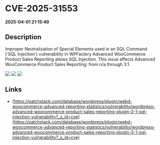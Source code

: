 # CVE-2025-31553

**2025-04-01 21:15:49**

## Description
Improper Neutralization of Special Elements used in an SQL Command ('SQL Injection') vulnerability in WPFactory Advanced WooCommerce Product Sales Reporting allows SQL Injection. This issue affects Advanced WooCommerce Product Sales Reporting: from n/a through 3.1.

![](https://img.shields.io/static/v1?label=Score&message=9.3&color=red)
![](https://img.shields.io/static/v1?label=Severity&message=CRITICAL&color=red)
![](https://img.shields.io/static/v1?label=CWE&message=SQL&color=green)

## Links
- [https://patchstack.com/database/wordpress/plugin/webd-woocommerce-advanced-reporting-statistics/vulnerability/wordpress-advanced-woocommerce-product-sales-reporting-plugin-3-1-sql-injection-vulnerability?_s_id=cve](https://patchstack.com/database/wordpress/plugin/webd-woocommerce-advanced-reporting-statistics/vulnerability/wordpress-advanced-woocommerce-product-sales-reporting-plugin-3-1-sql-injection-vulnerability?_s_id=cve)
